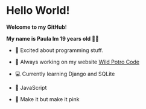 # Hello World!
**Welcome to my GitHub**!

**My name is Paula Im 19 years old 👩‍💻**

- 🤩 Excited about programming stuff.

- 💜 Always working on my website [Wild Potro Code](http://wildpotrocode.com/ "Wild Potro Code")

- 💻 Currently learning Django and SQLite

- 💜 JavaScript

- 🧠 Make it but make it pink


